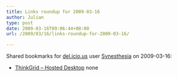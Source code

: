 ```yaml
---
title: Links roundup for 2009-03-16
author: Julian
type: post
date: 2009-03-16T09:06:44+00:00
url: /2009/03/16/links-roundup-for-2009-03-16/

---
```

Shared bookmarks for [del.icio.us][1] user [Synesthesia][2] on 2009-03-16:

  * [ThinkGrid &#8211; Hosted Desktop][3] 
    none</li> </ul>

 [1]: https://del.icio.us/
 [2]: https://del.icio.us/synesthesia
 [3]: https://www.thinkgrid.co.uk/landing/hostdedesktops.html?gclid=CJPIy4X3ppkCFQ6wQwodVzJPpg